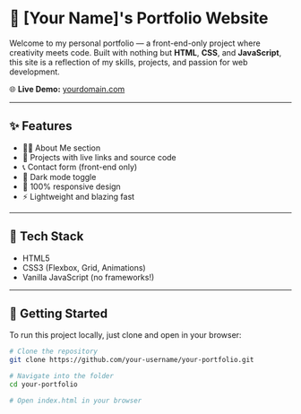 # 🎨 [Your Name]'s Portfolio Website

Welcome to my personal portfolio — a front-end-only project where creativity meets code. Built with nothing but **HTML**, **CSS**, and **JavaScript**, this site is a reflection of my skills, projects, and passion for web development.

🌐 **Live Demo:** [yourdomain.com](https://yourdomain.com)

---

## ✨ Features

- 🧑‍💻 About Me section
- 🧰 Projects with live links and source code
- 📞 Contact form (front-end only)
- 🌙 Dark mode toggle
- 📱 100% responsive design
- ⚡ Lightweight and blazing fast

---

## 🔧 Tech Stack

- HTML5
- CSS3 (Flexbox, Grid, Animations)
- Vanilla JavaScript (no frameworks!)

---

## 🚀 Getting Started

To run this project locally, just clone and open in your browser:

```bash
# Clone the repository
git clone https://github.com/your-username/your-portfolio.git

# Navigate into the folder
cd your-portfolio

# Open index.html in your browser
